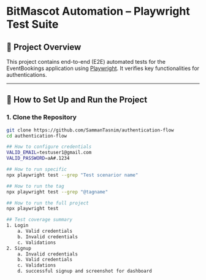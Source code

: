 # BitMascot Automation – Playwright Test Suite

## 📌 Project Overview

This project contains end-to-end (E2E) automated tests for the EventBookings application using [Playwright](https://playwright.dev/). It verifies key functionalities for authentications.

---

## 🚀 How to Set Up and Run the Project

### 1. Clone the Repository
```bash
git clone https://github.com/SammanTasnim/authentication-flow
cd authentication-flow

## How to configure credentials
VALID_EMAIL=testuser1@gmail.com
VALID_PASSWORD=aA#.1234

## How to run specific
npx playwright test --grep "Test scenarior name"

## How to run the tag
npx playwright test --grep "@tagname"

## How to run the full project
npx playwright test

## Test coverage summary
1. Login
    a. Valid credentials
    b. Invalid credentials
    c. Validations
2. Signup
    a. Invalid credentials
    b. Valid credentials
    c. Validations 
    d. successful signup and screenshot for dashboard




